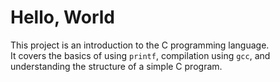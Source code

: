 # Hello, World

This project is an introduction to the C programming language.  
It covers the basics of using `printf`, compilation using `gcc`, and understanding the structure of a simple C program.
